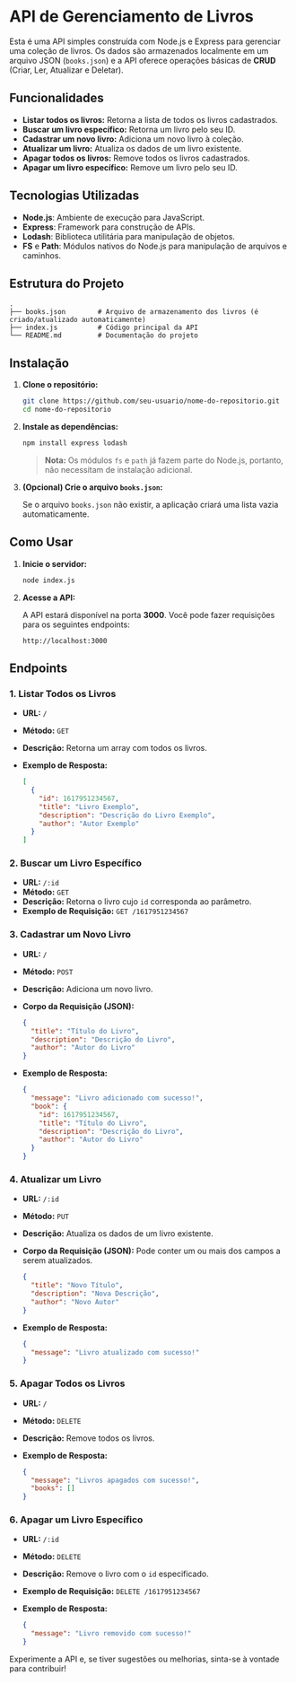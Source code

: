 # API de Gerenciamento de Livros

Esta é uma API simples construída com Node.js e Express para gerenciar uma coleção de livros. Os dados são armazenados localmente em um arquivo JSON (`books.json`) e a API oferece operações básicas de **CRUD** (Criar, Ler, Atualizar e Deletar).

## Funcionalidades

- **Listar todos os livros:** Retorna a lista de todos os livros cadastrados.
- **Buscar um livro específico:** Retorna um livro pelo seu ID.
- **Cadastrar um novo livro:** Adiciona um novo livro à coleção.
- **Atualizar um livro:** Atualiza os dados de um livro existente.
- **Apagar todos os livros:** Remove todos os livros cadastrados.
- **Apagar um livro específico:** Remove um livro pelo seu ID.

## Tecnologias Utilizadas

- **Node.js**: Ambiente de execução para JavaScript.
- **Express**: Framework para construção de APIs.
- **Lodash**: Biblioteca utilitária para manipulação de objetos.
- **FS** e **Path**: Módulos nativos do Node.js para manipulação de arquivos e caminhos.

## Estrutura do Projeto

```
.
├── books.json        # Arquivo de armazenamento dos livros (é criado/atualizado automaticamente)
├── index.js          # Código principal da API
└── README.md         # Documentação do projeto
```

## Instalação

1. **Clone o repositório:**

   ```bash
   git clone https://github.com/seu-usuario/nome-do-repositorio.git
   cd nome-do-repositorio
   ```

2. **Instale as dependências:**

   ```bash
   npm install express lodash
   ```

   > **Nota:** Os módulos `fs` e `path` já fazem parte do Node.js, portanto, não necessitam de instalação adicional.

3. **(Opcional) Crie o arquivo `books.json`:**

   Se o arquivo `books.json` não existir, a aplicação criará uma lista vazia automaticamente.

## Como Usar

1. **Inicie o servidor:**

   ```bash
   node index.js
   ```

2. **Acesse a API:**

   A API estará disponível na porta **3000**. Você pode fazer requisições para os seguintes endpoints:
   
   ```
   http://localhost:3000
   ```

## Endpoints

### 1. Listar Todos os Livros

- **URL:** `/`
- **Método:** `GET`
- **Descrição:** Retorna um array com todos os livros.
- **Exemplo de Resposta:**

  ```json
  [
    {
      "id": 1617951234567,
      "title": "Livro Exemplo",
      "description": "Descrição do Livro Exemplo",
      "author": "Autor Exemplo"
    }
  ]
  ```

### 2. Buscar um Livro Específico

- **URL:** `/:id`
- **Método:** `GET`
- **Descrição:** Retorna o livro cujo `id` corresponda ao parâmetro.
- **Exemplo de Requisição:** `GET /1617951234567`

### 3. Cadastrar um Novo Livro

- **URL:** `/`
- **Método:** `POST`
- **Descrição:** Adiciona um novo livro.
- **Corpo da Requisição (JSON):**

  ```json
  {
    "title": "Título do Livro",
    "description": "Descrição do Livro",
    "author": "Autor do Livro"
  }
  ```

- **Exemplo de Resposta:**

  ```json
  {
    "message": "Livro adicionado com sucesso!",
    "book": {
      "id": 1617951234567,
      "title": "Título do Livro",
      "description": "Descrição do Livro",
      "author": "Autor do Livro"
    }
  }
  ```

### 4. Atualizar um Livro

- **URL:** `/:id`
- **Método:** `PUT`
- **Descrição:** Atualiza os dados de um livro existente.
- **Corpo da Requisição (JSON):** Pode conter um ou mais dos campos a serem atualizados.

  ```json
  {
    "title": "Novo Título",
    "description": "Nova Descrição",
    "author": "Novo Autor"
  }
  ```

- **Exemplo de Resposta:**

  ```json
  {
    "message": "Livro atualizado com sucesso!"
  }
  ```

### 5. Apagar Todos os Livros

- **URL:** `/`
- **Método:** `DELETE`
- **Descrição:** Remove todos os livros.
- **Exemplo de Resposta:**

  ```json
  {
    "message": "Livros apagados com sucesso!",
    "books": []
  }
  ```

### 6. Apagar um Livro Específico

- **URL:** `/:id`
- **Método:** `DELETE`
- **Descrição:** Remove o livro com o `id` especificado.
- **Exemplo de Requisição:** `DELETE /1617951234567`
- **Exemplo de Resposta:**

  ```json
  {
    "message": "Livro removido com sucesso!"
  }
  ```

Experimente a API e, se tiver sugestões ou melhorias, sinta-se à vontade para contribuir!
